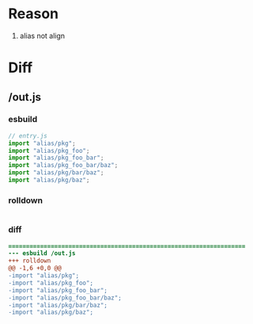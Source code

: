 # Reason
1. alias not align
# Diff
## /out.js
### esbuild
```js
// entry.js
import "alias/pkg";
import "alias/pkg_foo";
import "alias/pkg_foo_bar";
import "alias/pkg_foo_bar/baz";
import "alias/pkg/bar/baz";
import "alias/pkg/baz";
```
### rolldown
```js

```
### diff
```diff
===================================================================
--- esbuild	/out.js
+++ rolldown	
@@ -1,6 +0,0 @@
-import "alias/pkg";
-import "alias/pkg_foo";
-import "alias/pkg_foo_bar";
-import "alias/pkg_foo_bar/baz";
-import "alias/pkg/bar/baz";
-import "alias/pkg/baz";

```